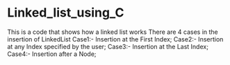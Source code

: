# Linked_list_using_C
This is a code that shows how a linked list works
There are 4 cases in the insertion of LinkedList
Case1:- Insertion at the First Index;
Case2:- Insertion at any Index specified by the user;
Case3:- Insertion at the Last Index;
Case4:- Insertion after a Node;
